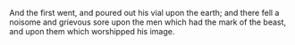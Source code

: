 And the first went, and poured out his vial upon the earth; and there fell a noisome and grievous sore upon the men which had the mark of the beast, and upon them which worshipped his image.
